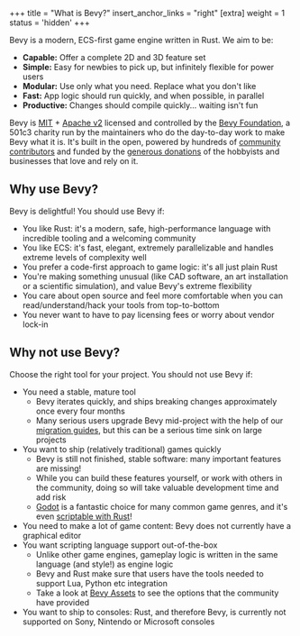 +++
title = "What is Bevy?"
insert_anchor_links = "right"
[extra]
weight = 1
status = 'hidden'
+++

Bevy is a modern, ECS-first game engine written in Rust. We aim to be:

- **Capable:** Offer a complete 2D and 3D feature set
- **Simple:** Easy for newbies to pick up, but infinitely flexible for power users
- **Modular:** Use only what you need. Replace what you don't like
- **Fast:** App logic should run quickly, and when possible, in parallel
- **Productive:** Changes should compile quickly... waiting isn't fun

Bevy is [MIT](https://github.com/bevyengine/bevy/blob/main/LICENSE-MIT) + [Apache v2](https://github.com/bevyengine/bevy/blob/main/LICENSE-APACHE) licensed and controlled by the [Bevy Foundation](httaps://bevyengine.org/foundation/), a 501c3 charity run by the maintainers who do the day-to-day work to make Bevy what it is.
It's built in the open, powered by hundreds of [community contributors](https://bevyengine.org/learn/contribute/introduction) and funded by the [generous donations](https://bevyengine.org/donate/) of the hobbyists and businesses that love and rely on it.

## Why use Bevy?

Bevy is delightful! You should use Bevy if:

- You like Rust: it's a modern, safe, high-performance language with incredible tooling and a welcoming community
- You like ECS: it's fast, elegant, extremely parallelizable and handles extreme levels of complexity well
- You prefer a code-first approach to game logic: it's all just plain Rust
- You're making something unusual (like CAD software, an art installation or a scientific simulation), and value Bevy's extreme flexibility
- You care about open source and feel more comfortable when you can read/understand/hack your tools from top-to-bottom
- You never want to have to pay licensing fees or worry about vendor lock-in

## Why not use Bevy?

Choose the right tool for your project. You should not use Bevy if:

- You need a stable, mature tool
  - Bevy iterates quickly, and ships breaking changes approximately once every four months
  - Many serious users upgrade Bevy mid-project with the help of our [migration guides](https://bevyengine.org/learn/migration-guides/introduction/), but this can be a serious time sink on large projects
- You want to ship (relatively traditional) games quickly
  - Bevy is still not finished, stable software: many important features are missing!
  - While you can build these features yourself, or work with others in the community, doing so will take valuable development time and add risk
  - [Godot](https://godotengine.org/) is a fantastic choice for many common game genres, and it's even [scriptable with Rust](https://github.com/godot-rust/gdext)!
- You need to make a lot of game content: Bevy does not currently have a graphical editor
- You want scripting language support out-of-the-box
  - Unlike other game engines, gameplay logic is written in the same language (and style!) as engine logic
  - Bevy and Rust make sure that users have the tools needed to support Lua, Python etc integration
  - Take a look at [Bevy Assets](https://bevyengine.org/assets) to see the options that the community have provided
- You want to ship to consoles: Rust, and therefore Bevy, is currently not supported on Sony, Nintendo or Microsoft consoles

